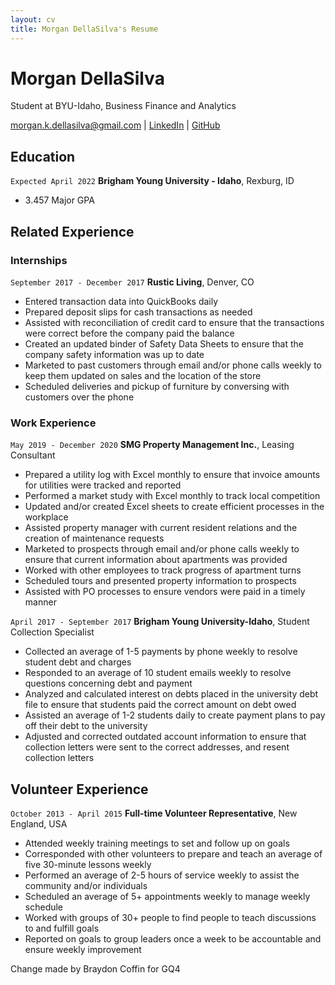 ```yaml
---
layout: cv
title: Morgan DellaSilva's Resume
---
```

# Morgan DellaSilva
Student at BYU-Idaho, Business Finance and Analytics

<div id="webaddress">
<a href="morgan.k.dellasilva@gmail.com">morgan.k.dellasilva@gmail.com</a>
| <a href="https://www.linkedin.com/in/morgan-dellasilva/">LinkedIn</a>
| <a href="https://github.com/Mdellasilva">GitHub</a>
</div>

<!-- https://www.monique.tech/the-art-of-markdown -->

## Education

`Expected April 2022`
__Brigham Young University - Idaho__, Rexburg, ID

- 3.457 Major GPA


## Related Experience

### Internships

`September 2017 - December 2017`
__Rustic Living__, Denver, CO

- Entered transaction data into QuickBooks daily
- Prepared deposit slips for cash transactions as needed 
- Assisted with reconciliation of credit card to ensure that the transactions were correct before the company paid the balance
- Created an updated binder of Safety Data Sheets to ensure that the company safety information was up to date
- Marketed to past customers through email and/or phone calls weekly to keep them updated on sales and the location of the store
- Scheduled deliveries and pickup of furniture by conversing with customers over the phone


### Work Experience

`May 2019 - December 2020`
__SMG Property Management Inc.__, Leasing Consultant

- Prepared a utility log with Excel monthly to ensure that invoice amounts for utilities were tracked and reported
- Performed a market study with Excel monthly to track local competition
- Updated and/or created Excel sheets to create efficient processes in the workplace
- Assisted property manager with current resident relations and the creation of maintenance requests
- Marketed to prospects through email and/or phone calls weekly to ensure that current information about apartments was provided
- Worked with other employees to track progress of apartment turns
- Scheduled tours and presented property information to prospects
- Assisted with PO processes to ensure vendors were paid in a timely manner


`April 2017 - September 2017`
__Brigham Young University-Idaho__, Student Collection Specialist

- Collected an average of 1-5 payments by phone weekly to resolve student debt and charges
- Responded to an average of 10 student emails weekly to resolve questions concerning debt and payment
-  Analyzed and calculated interest on debts placed in the university debt file to ensure that students paid the correct amount on debt owed
-  Assisted an average of 1-2 students daily to create payment plans to pay off their debt to the university
-   Adjusted and corrected outdated account information to ensure that collection letters were sent to the correct addresses, and resent collection letters


## Volunteer Experience

`October 2013 - April 2015`
__Full-time Volunteer Representative__, New England, USA

- Attended weekly training meetings to set and follow up on goals 
- Corresponded with other volunteers to prepare and teach an average of five 30-minute lessons weekly 
- Performed an average of 2-5 hours of service weekly to assist the community and/or individuals 
- Scheduled an average of 5+ appointments weekly to manage weekly schedule 
- Worked with groups of 30+ people to find people to teach discussions to and fulfill goals 
- Reported on goals to group leaders once a week to be accountable and ensure weekly improvement


Change made by Braydon Coffin for GQ4
<!-- ### Footer

Last updated: Dec 2021 -->


